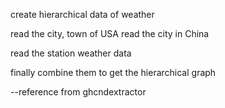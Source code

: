 create hierarchical data of weather


read the city, town of USA
read the city in China

read the station weather data

finally combine them to get the hierarchical graph








--reference from ghcndextractor


